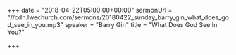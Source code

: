 +++
date = "2018-04-22T05:00:00+00:00"
sermonUrl = "//cdn.lwechurch.com/sermons/20180422_sunday_barry_gin_what_does_god_see_in_you.mp3"
speaker = "Barry Gin"
title = "What Does God See In You?"

+++
